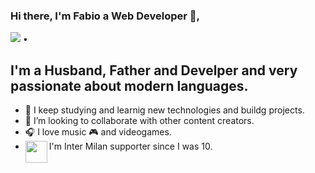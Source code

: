 ### Hi there, I'm Fabio a Web Developer 👋,

  <a href="https://twitter.com/intent/follow?screen_name=cartman78manolo&tw_p=followbutton"><img src="https://img.shields.io/twitter/follow/cartman78manolo?label=@cartman78&style=social"></a>  •

## I'm a Husband, Father and Develper and very passionate about modern languages.

- 🌱 I keep studying and learnig new technologies and buildg projects.
- 👯 I’m looking to collaborate with other content creators.
- 🎧 I love music  🎮 and videogames.
- <img src="https://static.wikia.nocookie.net/logopedia/images/7/7f/Logo_Inter_Biscione_Stella.png/revision/latest/scale-to-width-down/250?cb=20190304155255" height="35" align="left"> I'm Inter Milan supporter since I was 10.


<!--
**cartman1978/cartman1978** is a ✨ _special_ ✨ repository because its `README.md` (this file) appears on your GitHub profile.

Here are some ideas to get you started:

- 🔭 I’m currently working on ...
- 🌱 I’m currently learning ...
- 👯 I’m looking to collaborate on ...
- 🤔 I’m looking for help with ...
- 💬 Ask me about ...
- 📫 How to reach me: ...
- 😄 Pronouns: ...
- ⚡ Fun fact: ...
-->
